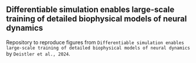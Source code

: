 ## Differentiable simulation enables large-scale training of detailed biophysical models of neural dynamics

Repository to reproduce figures from `Differentiable simulation enables large-scale training of detailed biophysical models of neural dynamics` by `Deistler et al., 2024`.
